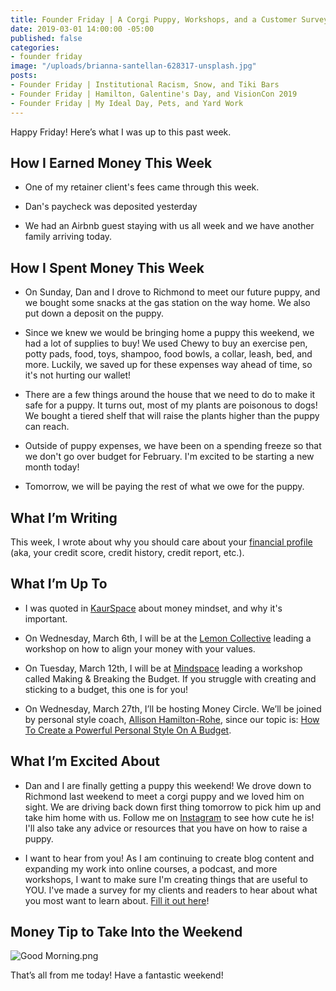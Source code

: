 ```yaml
---
title: Founder Friday | A Corgi Puppy, Workshops, and a Customer Survey
date: 2019-03-01 14:00:00 -05:00
published: false
categories:
- founder friday
image: "/uploads/brianna-santellan-628317-unsplash.jpg"
posts:
- Founder Friday | Institutional Racism, Snow, and Tiki Bars
- Founder Friday | Hamilton, Galentine's Day, and VisionCon 2019
- Founder Friday | My Ideal Day, Pets, and Yard Work
---
```


Happy Friday! Here’s what I was up to this past week.

## **How I Earned Money This Week**

* One of my retainer client's fees came through this week.

* Dan's paycheck was deposited yesterday

* We had an Airbnb guest staying with us all week and we have another family arriving today.

## **How I Spent Money This Week**

* On Sunday, Dan and I drove to Richmond to meet our future puppy, and we bought some snacks at the gas station on the way home. We also put down a deposit on the puppy.

* Since we knew we would be bringing home a puppy this weekend, we had a lot of supplies to buy! We used Chewy to buy an exercise pen, potty pads, food, toys, shampoo, food bowls, a collar, leash, bed, and more. Luckily, we saved up for these expenses way ahead of time, so it's not hurting our wallet!

* There are a few things around the house that we need to do to make it safe for a puppy. It turns out, most of my plants are poisonous to dogs! We bought a tiered shelf that will raise the plants higher than the puppy can reach.

* Outside of puppy expenses, we have been on a spending freeze so that we don't go over budget for February. I'm excited to be starting a new month today!

* Tomorrow, we will be paying the rest of what we owe for the puppy. 

## **What I’m Writing**

This week, I wrote about why you should care about your [financial profile](https://www.maggiegermano.com/blog/your-financial-profile-like-your-tinder-profile/) (aka, your credit score, credit history, credit report, etc.). 

## **What I’m Up To**

* I was quoted in [KaurSpace](https://kaurspace.com/magazine/01/manifesting-money-jane-harkness?fbclid=IwAR3ldMM6uOzGYb-ncFq5yAxestiNw9XNxx1jZv5qIstTbFnExZ2o6YLpNOc) about money mindset, and why it's important.

* On Wednesday, March 6th, I will be at the [Lemon Collective](https://www.eventbrite.com/e/aligning-your-money-with-your-values-tickets-54778910195) leading a workshop on how to align your money with your values.

* On Tuesday, March 12th, I will be at [Mindspace](https://www.eventbrite.com/e/making-breaking-the-budget-tickets-55047193638) leading a workshop called Making & Breaking the Budget. If you struggle with creating and sticking to a budget, this one is for you!

* On Wednesday, March 27th, I’ll be hosting Money Circle. We’ll be joined by personal style coach, [Allison Hamilton-Rohe](https://dailyoutfit.com/), since our topic is: [How To Create a Powerful Personal Style On A Budget](https://www.eventbrite.com/e/money-circle-how-to-create-a-powerful-personal-style-on-a-budget-tickets-54939672038).

## **What I’m Excited About**

* Dan and I are finally getting a puppy this weekend! We drove down to Richmond last weekend to meet a corgi puppy and we loved him on sight. We are driving back down first thing tomorrow to pick him up and take him home with us. Follow me on [Instagram](https://www.instagram.com/maggiegermano/) to see how cute he is! I'll also take any advice or resources that you have on how to raise a puppy.

* I want to hear from you! As I am continuing to create blog content and expanding my work into online courses, a podcast, and more workshops, I want to make sure I'm creating things that are useful to YOU. I've made a survey for my clients and readers to hear about what you most want to learn about. [Fill it out here](https://docs.google.com/forms/d/e/1FAIpQLSedjARbOmwC3_EomplCDDmNze_ZVLHwymIhqJbNcNqvM6gWVg/viewform?usp=sf_link)!

## **Money Tip to Take Into the Weekend**

![Good Morning.png](/uploads/Good%20Morning.png)

That’s all from me today! Have a fantastic weekend!